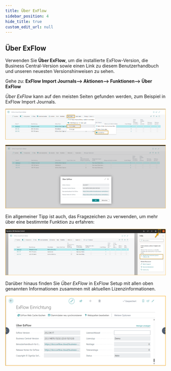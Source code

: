 ```yaml
---
title: Über ExFlow
sidebar_position: 4
hide_title: true
custom_edit_url: null
---
```

## Über ExFlow

Verwenden Sie **Über ExFlow**, um die installierte ExFlow-Version, die Business Central-Version sowie einen Link zu diesem Benutzerhandbuch und unseren neuesten Versionshinweisen zu sehen. <br/>

Gehe zu: **ExFlow Import Journals--> Aktionen--> Funktionen--> Über ExFlow**

*Über ExFlow* kann auf den meisten Seiten gefunden werden, zum Beispiel in ExFlow Import Journals.

![Über ExFlow](../../images/import-journal-list-about-exflow-001.png) <br/>

![Über ExFlow](../../images/import-journal-list-about-exflow-002.png)<br/>

Ein allgemeiner Tipp ist auch, das Fragezeichen zu verwenden, um mehr über eine bestimmte Funktion zu erfahren:

![ExFlow Import Journals](../../images/import-journal-questionmark-001.png)

Darüber hinaus finden Sie *Über ExFlow* in ExFlow Setup mit allen oben genannten Informationen zusammen mit aktuellen Lizenzinformationen.

![Über ExFlow](../../images/exflow-setup-about-exflow-001.png)
